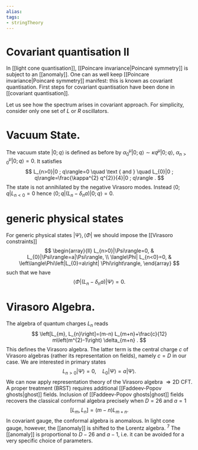 ```yaml
---
alias:
tags:
- stringTheory
---
```

# Covariant quantisation II
In [[light cone quantisation]], [[Poincare invariance|Poincaré symmetry]] is subject to an [[anomaly]]. One can as well keep [[Poincare invariance|Poincaré symmetry]] manifest: this is known as covariant quantisation. First steps for covariant quantisation have been done in [[covariant quantisation]].

Let us see how the spectrum arises in covariant approach. For simplicity, consider only one set of $L$ or $R$ oscillators.

# Vacuum State. 
The vacuum state $|0 ; q\rangle$ is defined as before by $\alpha_{0}^{\mu}|0 ; q\rangle \sim \kappa q^{\mu}|0 ; q\rangle$, $\alpha_{n>0}^{\mu}|0 ; q\rangle=0$. It satisfies
$$
L_{n>0}|0 ; q\rangle=0 \quad \text { and } \quad L_{0}|0 ; q\rangle=\frac{\kappa^{2} q^{2}}{4}|0 ; q\rangle .
$$
The state is not annihilated by the negative Virasoro modes. Instead $\langle 0 ; q| L_{n<0}=0$ hence $\left\langle 0 ; q\left|\left(L_{n}-\delta_{n} a\right)\right| 0 ; q\right\rangle=0 .$

#  generic physical states
For generic physical states $|\Psi\rangle,\langle\Phi|$ we should impose the [[Virasoro constraints]]
$$
\begin{array}{ll}
L_{n>0}|\Psi\rangle=0, & L_{0}|\Psi\rangle=a|\Psi\rangle, \\
\langle\Phi| L_{n<0}=0, & \left\langle\Phi\left|L_{0}=a\right| \Phi\right\rangle,
\end{array}
$$
such that we have
$$
\left\langle\Phi\left|\left(L_{n}-\delta_{n} a\right)\right| \Psi\right\rangle=0 .
$$

# Virasoro Algebra. 
The algebra of quantum charges $L_{n}$ reads
$$
\left[L_{m}, L_{n}\right]=(m-n) L_{m+n}+\frac{c}{12} m\left(m^{2}-1\right) \delta_{m+n} .
$$
This defines the Virasoro algebra. The latter term is the central charge $c$ of Virasoro algebras (rather its representation on fields), namely $c=D$ in our case. We are interested in primary states
$$
L_{n>0}|\Psi\rangle=0, \quad L_{0}|\Psi\rangle=a|\Psi\rangle .
$$
We can now apply representation theory of the Virasoro algebra $\Rightarrow 2 \mathrm{D}$ CFT.
A proper treatment (BRST) requires additional [[Faddeev-Popov ghosts|ghost]] fields. Inclusion of [[Faddeev-Popov ghosts|ghost]] fields recovers the classical conformal algebra precisely when $D=26$ and $a=1$
$$
\left[L_{m}, L_{n}\right]=(m-n) L_{m+n} .
$$
In covariant gauge, the conformal algebra is anomalous. In light cone gauge, however, the [[anomaly]] is shifted to the Lorentz algebra. $^{7}$ The [[anomaly]] is proportional to $D-26$ and $a-1$, i.e. it can be avoided for a very specific choice of parameters.
